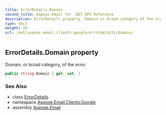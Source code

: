 ```yaml
---
title: ErrorDetails.Domain
second_title: Aspose.Email for .NET API Reference
description: ErrorDetails property. Domain or broad category of the error
type: docs
weight: 20
url: /net/aspose.email.clients.google/errordetails/domain/
---
```

## ErrorDetails.Domain property

Domain, or broad category, of the error.

```csharp
public string Domain { get; set; }
```

### See Also

* class [ErrorDetails](../)
* namespace [Aspose.Email.Clients.Google](../../errordetails/)
* assembly [Aspose.Email](../../../)


